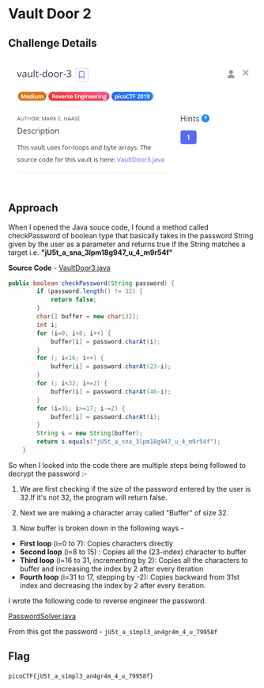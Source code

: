 # Vault Door 2 

## Challenge Details

![Error in loading image](./Images/VaultDoor-3.png)

## Approach

When I opened the Java souce code, I found a method called checkPassword of boolean type that basically takes in the password String given by the user as a parameter and returns true if the String matches a target i.e. **"jU5t_a_sna_3lpm18g947_u_4_m9r54f"**

**Source Code** - [VaultDoor3.java](./Resources&SourceCodes/VaultDoor3.java)

``` java
public boolean checkPassword(String password) {
        if (password.length() != 32) {
            return false;
        }
        char[] buffer = new char[32];
        int i;
        for (i=0; i<8; i++) {
            buffer[i] = password.charAt(i);
        }
        for (; i<16; i++) {
            buffer[i] = password.charAt(23-i);
        }
        for (; i<32; i+=2) {
            buffer[i] = password.charAt(46-i);
        }
        for (i=31; i>=17; i-=2) {
            buffer[i] = password.charAt(i);
        }
        String s = new String(buffer);
        return s.equals("jU5t_a_sna_3lpm18g947_u_4_m9r54f");
    }
```

So when I looked into the code there are multiple steps being followed to decrypt the password :-

1. We are first checking if the size of the password entered by the user is 32.If it's not 32, the program will return false.

2. Next we are making a character array called "Buffer" of size 32.

3. Now buffer is broken down in the following ways -
- **First loop** (i=0 to 7): Copies characters directly
- **Second loop** (i=8 to 15) : Copies all the (23-index) character to buffer
- **Third loop** (i=16 to 31, incrementing by 2): Copies all the characters to buffer and increasing the index by 2 after every iteration
- **Fourth loop** (i=31 to 17, stepping by -2): Copies backward from 31st index and decreasing the index by 2 after every iteration.

I wrote the following code to reverse engineer the password.

[PasswordSolver.java](./Resources&SourceCodes/PasswordSolver.java)

From this got the password - `jU5t_a_s1mpl3_an4gr4m_4_u_79958f`

## Flag

`picoCTF{jU5t_a_s1mpl3_an4gr4m_4_u_79958f}`

